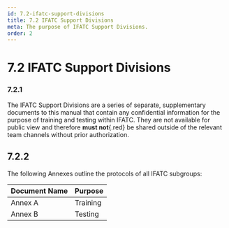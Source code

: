 ```yaml
---
id: 7.2-ifatc-support-divisions
title: 7.2 IFATC Support Divisions
meta: The purpose of IFATC Support Divisions.
order: 2
---
```


# 7.2  IFATC Support Divisions 

 

### 7.2.1    

The IFATC Support Divisions are a series of separate, supplementary documents to this manual that contain any confidential information for the purpose of training and testing within IFATC. They are not available for public view and therefore **must not**{.red} be shared outside of the relevant team channels without prior authorization.



## 7.2.2

The following Annexes outline the protocols of all IFATC subgroups:



| Document Name | Purpose  |
| ------------- | -------- |
| Annex A       | Training |
| Annex B       | Testing  |

